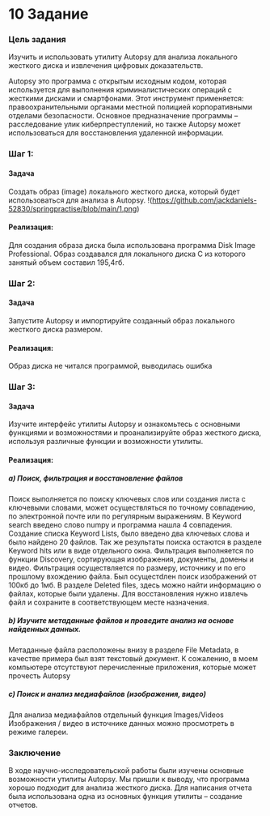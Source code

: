 # 10 Задание
### **Цель задания** 
Изучить и использовать утилиту Autopsy для анализа локального жесткого диска и извлечения цифровых доказательств.  

Autopsy это программа с открытым исходным кодом, которая используется для выполнения криминалистических операций с жесткими дисками и смартфонами. Этот инструмент применяется: правоохранительными органами местной полицией корпоративными отделами безопасности.
Основное предназначение программы – расследование улик киберпреступлений, но также Autopsy может использоваться для восстановления удаленной информации.
### **Шаг 1:**
#### **Задача**
Создать образ (image) локального жесткого диска, который будет использоваться для анализа в Autopsy.
!(https://github.com/jackdaniels-52830/springpractise/blob/main/1.png)
#### **Реализация:** 
Для создания образа диска была использована программа Disk Image Professional. Образ создавался для локального диска С из которого занятый объем составил 195,4гб.
### **Шаг 2:**
#### **Задача**
Запустите Autopsy и импортируйте созданный образ локального жесткого диска размером.
#### **Реализация:**
Образ диска не читался программой, выводилась ошибка
### **Шаг 3:**
#### **Задача**
Изучите интерфейс утилиты Autopsy и ознакомьтесь с основными функциями и возможностями и проанализируйте образ жесткого диска, используя различные функции и возможности утилиты.
#### **Реализация:**
##### a)	Поиск, фильтрация и восстановление файлов
Поиск выполняется по поиску ключевых слов или создания листа с ключевыми словами, может осуществляться по точному совпадению, по электронной почте или по регулярным выражениям.
В Keyword search введено слово numpy и программа нашла 4 совпадения.
Создание списка Keyword Lists, было введено два ключевых слова и было найдено 20 файлов.
Так же результаты поиска остаются в разделе Keyword hits или в виде отдельного окна.
Фильтрация выполняется по функции Discovery, сортирующая изображения, документы, домены и видео. Фильтрация осуществляется по размеру, источнику и по его прошлому вхождению файла. 
Был осущестdлен поиск изображений от 100кб до 1мб.
В разделе Deleted files, здесь можно найти информацию о файлах, которые были удалены. Для восстановления нужно извлечь файл и сохраните в соответствующем месте назначения.
##### b)	Изучите метаданные файлов и проведите анализ на основе найденных данных.
Метаданные файла расположены внизу в разделе File Metadata, в качестве примера был взят текстовый документ.
К сожалению, в моем компьютере отсутствуют перечисленные приложения, которые может прочесть Autopsy
##### c)	Поиск и анализ медиафайлов (изображения, видео)
Для анализа медиафайлов отдельный функция Images/Videos
Изображения / видео в источнике данных можно просмотреть в режиме галереи.
### **Заключение**
В ходе научно-исследовательской работы были изучены основные возможности утилиты Autopsy. Мы пришли к выводу, что программа хорошо подходит для анализа жесткого диска.
Для написания отчета была использована одна из основных функция утилиты – создание отчетов. 

